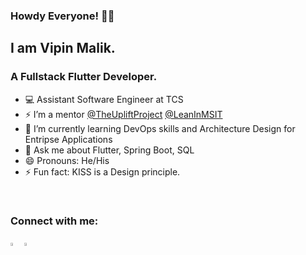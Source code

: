 ### Howdy Everyone! 👋🏻

## I am Vipin Malik. 
### A Fullstack Flutter Developer.


- 💻 Assistant Software Engineer at TCS
- ⚡️ I’m a mentor [@TheUpliftProject](https://github.com/The-Uplift-Project) [@LeanInMSIT](https://leanin.org/circles/lean-in-msit)
- 🌱 I’m currently learning DevOps skills and Architecture Design for Entripse Applications
- 💬 Ask me about Flutter, Spring Boot, SQL 
- 😄 Pronouns: He/His
- ⚡ Fun fact: KISS is a Design principle.

<br>

### Connect with me:

[<img src="https://img.icons8.com/color/48/000000/stackoverflow.png" width="3.5%"/>](https://stackoverflow.com/users/9961913/vipin-malik) [<img src="https://img.icons8.com/color/48/000000/linkedin.png" width="3.5%"/>](https://www.linkedin.com/in/vipin~malik/)
